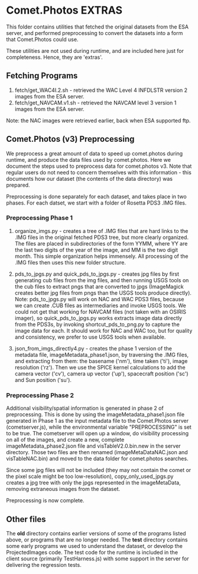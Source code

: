 # Comet.Photos EXTRAS 

This folder contains utilities that fetched the original datasets from the ESA server,
and performed preprocessing to convert the datasets into a form that Comet.Photos could use.

These utilities are not used during runtime, and are included here just for completeness. 
Hence, they are 'extras'.

## Fetching Programs

1. fetch/get_WAC4I.2.sh - retrieved the WAC Level 4 INFDLSTR version 2 images from the ESA server.
2. fetch/get_NAVCAM.v1.sh - retrieved the NAVCAM level 3 version 1 images from the ESA server.

Note: the NAC images were retrieved earlier, back when ESA supported ftp.

## Comet.Photos (v3) Preprocessing

We preprocess a great amount of data to speed up comet.photos during runtime, and produce the data files used by comet.photos. Here we document the steps used to preprocess data for comet.photos v3. Note that regular users do not need to concern themselves with this information - this documents how our dataset (the contents of the data directory) was prepared.

Preprocessing is done separately for each dataset, and takes place in two phases. For each datset, we start with a folder of Rosetta PDS3 .IMG files. 

### Preprocessing Phase 1

1. organize_imgs.py - creates a tree of .IMG files that are hard links to the .IMG files in the original fetched PDS3 tree, but more clearly organized. The files are placed in subdirectories of the form YYMM, where YY are the last two digits of the year of the image, and MM is the two digit month. This simple organization helps immensely. All processing of the .IMG files then uses this new folder structure.

2. pds_to_jpgs.py and quick_pds_to_jpgs.py - creates jpg files by first generating cub files from the img files, and then running USGS tools on the cub files to extract pngs that are converted to jpgs (ImageMagick creates better jpg files from pngs than the USGS tools produce directly). Note: pds_to_jpgs.py will work on NAC and WAC PDS3 files, because we can create .CUB files as intermediaries and invoke USGS tools. We could not get that working for NAVCAM files (not taken with an OSIRIS imager), so quick_pds_to_jpgs.py works extracts image data directly from the PDS3s, by invoking shortcut_pds_to_png.py to capture the image data for each. It should work for NAC and WAC too, but for quality and consistency, we prefer to use USGS tools when available.

3. json_from_imgs_directly4.py - creates the phase 1 version of the metadata file, imageMetadata_phase1.json, by traversing the .IMG files, and extracting from them: the basename ('nm'), time taken ('ti'), image resolution ('rz'). Then we use the SPICE kernel calculations to add the camera vector ('cv'), camera up vector ('up'), spacecraft position ('sc') and Sun position ('su').


### Preprocessing Phase 2

Additional visibility/spatial information is generated in phase 2 of preprocessing. This is done by using the imageMetadata_phase1.json file generated in Phase 1 as the input metadata file to the Comet.Photos server (cometserver.js), while the environmental variable "PREPROCESSING" is set to be true. The cometserver will open up a window, do visibility processing on all of the images, and create a new, complete imageMetadata_phase2.json file and visTableV2.0.bin.new in the server directory. Those two files are then renamed (imageMetaDataNAC.json and visTableNAC.bin) and moved to the data folder for comet.photos searches. 

Since some jpg files will not be included (they may not contain the comet or the pixel scale might be too low-resolution), copy_only_used_jpgs.py creates a jpg tree with only the jpgs represented in the imageMetaData, removing extraneous images from the dataset.

Preprocessing is now complete.

## Other files

The **old** directory contains earlier versions of some of the programs listed above, or programs that are no longer needed. The **test** directory contains some early programs we used to understand the dataset, or develop the ProjectedImages code. The test code for the runtime is included in the client source (primarily TestHarness.js) with some support in the server for delivering the regression tests.





